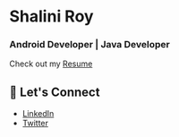 # Shalini Roy
### Android Developer | Java Developer

Check out my [Resume](https://drive.google.com/file/d/1QjRuRGLkNK_XbX7Ax4fddlEC-IX29mHY/view?usp=sharing)

## 💬 Let's Connect
- [LinkedIn](https://www.linkedin.com/in/shalini-roy-784816249/)
- [Twitter](https://x.com/shal_r20)
